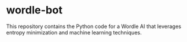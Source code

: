 # wordle-bot
This repository contains the Python code for a Wordle AI that leverages entropy minimization and machine learning techniques.
